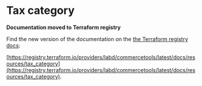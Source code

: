 # Tax category

**Documentation moved to Terraform registry**

Find the new version of the documentation on the [the Terraform registry docs](https://registry.terraform.io/providers/labd/commercetools/latest/docs/resources/tax_category):

 [https://registry.terraform.io/providers/labd/commercetools/latest/docs/resources/tax_category](https://registry.terraform.io/providers/labd/commercetools/latest/docs/resources/tax_category).
